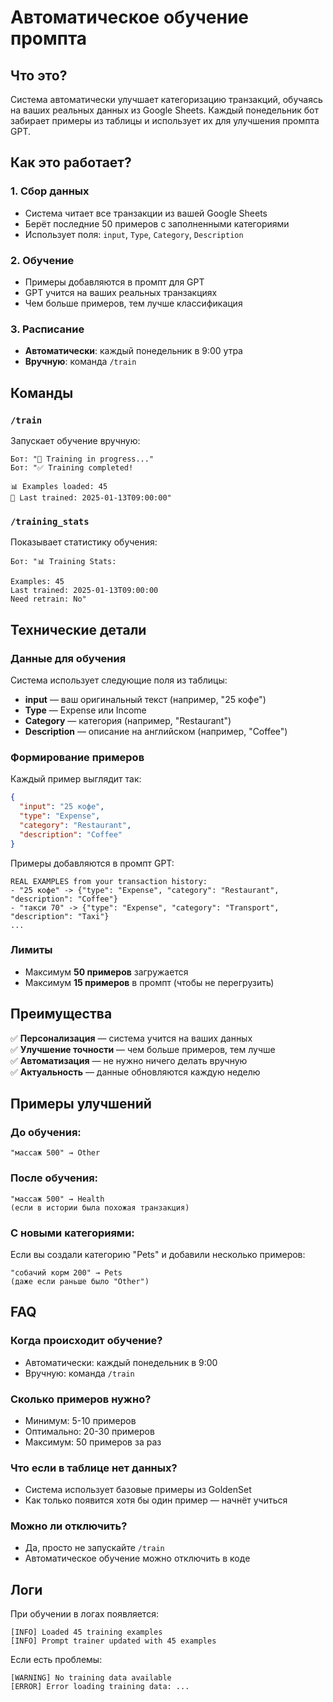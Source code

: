 # Автоматическое обучение промпта

## Что это?

Система автоматически улучшает категоризацию транзакций, обучаясь на ваших реальных данных из Google Sheets. Каждый понедельник бот забирает примеры из таблицы и использует их для улучшения промпта GPT.

## Как это работает?

### 1. **Сбор данных**
- Система читает все транзакции из вашей Google Sheets
- Берёт последние 50 примеров с заполненными категориями
- Использует поля: `input`, `Type`, `Category`, `Description`

### 2. **Обучение**
- Примеры добавляются в промпт для GPT
- GPT учится на ваших реальных транзакциях
- Чем больше примеров, тем лучше классификация

### 3. **Расписание**
- **Автоматически**: каждый понедельник в 9:00 утра
- **Вручную**: команда `/train`

## Команды

### `/train`
Запускает обучение вручную:
```
Бот: "🔄 Training in progress..."
Бот: "✅ Training completed!

📊 Examples loaded: 45
📅 Last trained: 2025-01-13T09:00:00"
```

### `/training_stats`
Показывает статистику обучения:
```
Бот: "📊 Training Stats:

Examples: 45
Last trained: 2025-01-13T09:00:00
Need retrain: No"
```

## Технические детали

### Данные для обучения
Система использует следующие поля из таблицы:
- **input** — ваш оригинальный текст (например, "25 кофе")
- **Type** — Expense или Income
- **Category** — категория (например, "Restaurant")
- **Description** — описание на английском (например, "Coffee")

### Формирование примеров
Каждый пример выглядит так:
```json
{
  "input": "25 кофе",
  "type": "Expense",
  "category": "Restaurant",
  "description": "Coffee"
}
```

Примеры добавляются в промпт GPT:
```
REAL EXAMPLES from your transaction history:
- "25 кофе" -> {"type": "Expense", "category": "Restaurant", "description": "Coffee"}
- "такси 70" -> {"type": "Expense", "category": "Transport", "description": "Taxi"}
...
```

### Лимиты
- Максимум **50 примеров** загружается
- Максимум **15 примеров** в промпт (чтобы не перегрузить)

## Преимущества

✅ **Персонализация** — система учится на ваших данных  
✅ **Улучшение точности** — чем больше примеров, тем лучше  
✅ **Автоматизация** — не нужно ничего делать вручную  
✅ **Актуальность** — данные обновляются каждую неделю  

## Примеры улучшений

### До обучения:
```
"массаж 500" → Other
```

### После обучения:
```
"массаж 500" → Health
(если в истории была похожая транзакция)
```

### С новыми категориями:
Если вы создали категорию "Pets" и добавили несколько примеров:
```
"собачий корм 200" → Pets
(даже если раньше было "Other")
```

## FAQ

### Когда происходит обучение?
- Автоматически: каждый понедельник в 9:00
- Вручную: команда `/train`

### Сколько примеров нужно?
- Минимум: 5-10 примеров
- Оптимально: 20-30 примеров
- Максимум: 50 примеров за раз

### Что если в таблице нет данных?
- Система использует базовые примеры из GoldenSet
- Как только появится хотя бы один пример — начнёт учиться

### Можно ли отключить?
- Да, просто не запускайте `/train`
- Автоматическое обучение можно отключить в коде

## Логи

При обучении в логах появляется:
```
[INFO] Loaded 45 training examples
[INFO] Prompt trainer updated with 45 examples
```

Если есть проблемы:
```
[WARNING] No training data available
[ERROR] Error loading training data: ...
```
